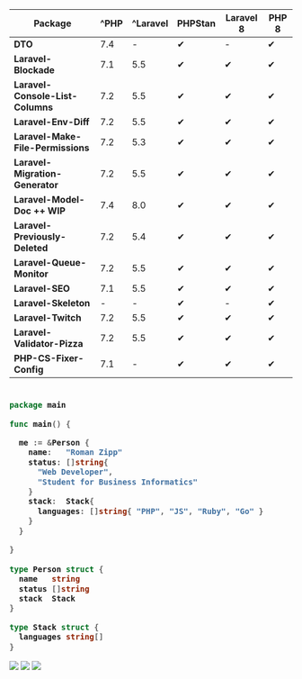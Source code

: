 | Package                             | ^PHP | ^Laravel | PHPStan | Laravel 8 | PHP 8 |
| ----------------------------------- | ---- | -------- | ------- | --------- | ----- |
| **DTO**                             | 7.4  | -        | ✔       | -         | ✔     |
| **Laravel-Blockade**                | 7.1  | 5.5      | ✔       | ✔         | ✔     |
| **Laravel-Console-List-Columns**    | 7.2  | 5.5      | ✔       | ✔         | ✔     |
| **Laravel-Env-Diff**                | 7.2  | 5.5      | ✔       | ✔         | ✔     |
| **Laravel-Make-File-Permissions**   | 7.2  | 5.3      | ✔       | ✔         | ✔     |
| **Laravel-Migration-Generator**     | 7.2  | 5.5      | ✔       | ✔         | ✔     |
| **Laravel-Model-Doc ++ WIP**        | 7.4  | 8.0      | ✔       | ✔         | ✔     |
| **Laravel-Previously-Deleted**      | 7.2  | 5.4      | ✔       | ✔         | ✔     |
| **Laravel-Queue-Monitor**           | 7.2  | 5.5      | ✔       | ✔         | ✔     |
| **Laravel-SEO**                     | 7.1  | 5.5      | ✔       | ✔         | ✔     |
| **Laravel-Skeleton**                | -    | -        | ✔       | -         | ✔     |
| **Laravel-Twitch**                  | 7.2  | 5.5      | ✔       | ✔         | ✔     |
| **Laravel-Validator-Pizza**         | 7.2  | 5.5      | ✔       | ✔         | ✔     |
| **PHP-CS-Fixer-Config**             | 7.1  | -        | ✔       | ✔         | ✔     |

<h3>
    
```go
​
package main

func main() {

  me := &Person {
    name:   "Roman Zipp"
    status: []string{
      "Web Developer",
      "Student for Business Informatics"
    }
    stack:  Stack{
      languages: []string{ "PHP", "JS", "Ruby", "Go" }
    }
  }

}
​
type Person struct {
  name   string
  status []string
  stack  Stack
}

type Stack struct {
  languages string[]
}

```
</h3>

[![](https://img.shields.io/twitter/follow/romanzipp?label=Twitter&style=social)](https://twitter.com/romanzipp)
[![](https://img.shields.io/github/followers/romanzipp?label=Github&style=social)](https://github.com/romanzipp)
[![](https://img.shields.io/website?label=ich.wtf&up_message=up&url=https%3A%2F%2Fich.wtf)](https://ich.wtf)

